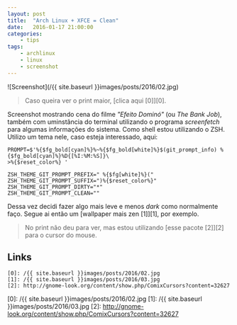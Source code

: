 ```yaml
---
layout: post
title:	"Arch Linux + XFCE = Clean"
date:	2016-01-17 21:00:00
categories:
    - tips
tags:
    - archlinux
    - linux
    - screenshot
---
```


![Screenshot](/{{ site.baseurl }}images/posts/2016/02.jpg)

> Caso queira ver o print maior, [clica aqui \[0\]][0].

Screenshot mostrando cena do filme *"Efeito Dominó"* (ou *The Bank Job*), também com uminstância do terminal utilizando o programa *screenfetch* para algumas informações do sistema. Como shell estou utilizando o ZSH. Utilizo um tema nele, caso esteja interessado, aqui:

~~~
PROMPT=$'%{$fg_bold[cyan]%}%~%{$fg_bold[white]%}$(git_prompt_info) %{$fg_bold[cyan]%}%D{[%I:%M:%S]}\
>%{$reset_color%} '

ZSH_THEME_GIT_PROMPT_PREFIX=" %{$fg[white]%}("
ZSH_THEME_GIT_PROMPT_SUFFIX=")%{$reset_color%}"
ZSH_THEME_GIT_PROMPT_DIRTY="*"
ZSH_THEME_GIT_PROMPT_CLEAN=""
~~~

Dessa vez decidi fazer algo mais leve e menos *dark* como normalmente faço. Segue ai então um [wallpaper mais zen \[1\]][1], por exemplo.

> No print não deu para ver, mas estou utilizando [esse pacote \[2\]][2] para o cursor do mouse.

## Links

~~~
[0]: /{{ site.baseurl }}images/posts/2016/02.jpg
[1]: /{{ site.baseurl }}images/posts/2016/03.jpg
[2]: http://gnome-look.org/content/show.php/ComixCursors?content=32627
~~~

[0]: /{{ site.baseurl }}images/posts/2016/02.jpg
[1]: /{{ site.baseurl }}images/posts/2016/03.jpg
[2]: http://gnome-look.org/content/show.php/ComixCursors?content=32627
